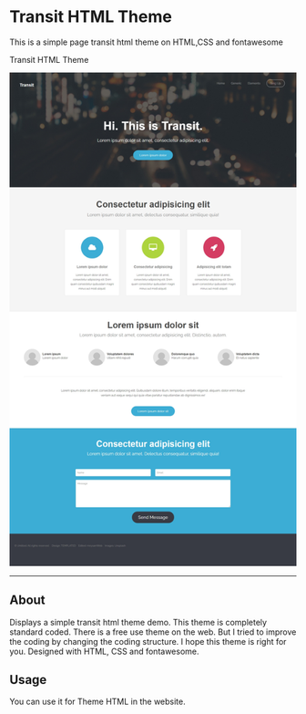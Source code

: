 <div align="left">
  <h1 align="left">Transit HTML Theme</h1>
</div>

<p>This is a simple page transit html theme on HTML,CSS and fontawesome</p>
<p align="center">

<p>Transit HTML Theme</p>
 <img src="assets/img/Transit.jpg" alt="Persian Form">


---

## About

Displays a simple transit html theme demo. This theme is completely standard coded.
There is a free use theme on the web. 
But I tried to improve the coding by changing the coding structure.
I hope this theme is right for you.
Designed with HTML, CSS and fontawesome.




## Usage

You can use it for Theme HTML in the website.



